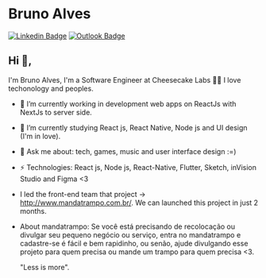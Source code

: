 # Bruno Alves
[![Linkedin Badge](https://img.shields.io/badge/-brunoalves-blue?style=flat-square&logo=Linkedin&logoColor=white&link=https://www.linkedin.com/in/bruno-alves-535292149/)](https://www.linkedin.com/in/bruno-alves-535292149/)
[![Outlook Badge](https://img.shields.io/badge/-bruunofernandz@hotmail.com-c14438?style=flat-square&logo=Gmail&logoColor=white&link=mailto:bruno.costa36@fatec.sp.gov.br)](mailto:bruno.costa36@fatec.sp.gov.br)
## Hi 👋, 
I'm Bruno Alves, I'm a Software Engineer at Cheesecake Labs 👨‍💻 I love techonology and peoples.

- 🔭 I’m currently working in development web apps on ReactJs with NextJs to server side.
- 🌱 I’m currently studying React js, React Native, Node js and UI design (I'm in love).
- 💬 Ask me about: tech, games, music and user interface design :=)
-  ⚡ Technologies: React js, Node js, React-Native, Flutter, Sketch, inVision Studio and Figma <3
- I led the front-end team that project -> http://www.mandatrampo.com.br/. We can launched this project
  in just 2 months.

- About mandatrampo: Se você está precisando de recolocação ou divulgar seu pequeno negócio
  ou serviço, entra no mandatrampo e cadastre-se é fácil e bem rapidinho, ou senão, ajude 
  divulgando esse projeto para quem precisa ou mande um trampo para quem precisa <3.

  "Less is more".
